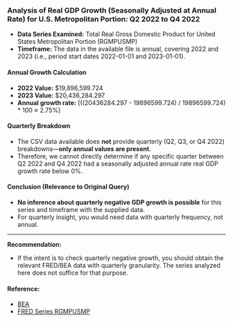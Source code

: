 ### Analysis of Real GDP Growth (Seasonally Adjusted at Annual Rate) for U.S. Metropolitan Portion: Q2 2022 to Q4 2022

- **Data Series Examined:** Total Real Gross Domestic Product for United States Metropolitan Portion (RGMPUSMP)
- **Timeframe:** The data in the available file is annual, covering 2022 and 2023 (i.e., period start dates 2022-01-01 and 2023-01-01).

#### Annual Growth Calculation
- **2022 Value:** $19,896,599.724
- **2023 Value:** $20,436,284.297
- **Annual growth rate:** \[((20436284.297 - 19896599.724) / 19896599.724) * 100 ≈ 2.75%\]

#### Quarterly Breakdown
- The CSV data available does **not** provide quarterly (Q2, Q3, or Q4 2022) breakdowns—**only annual values are present**.
- Therefore, we cannot directly determine if any specific quarter between Q2 2022 and Q4 2022 had a seasonally adjusted annual rate real GDP growth rate below 0%.

#### Conclusion (Relevance to Original Query)
- **No inference about quarterly negative GDP growth is possible** for this series and timeframe with the supplied data.
- For quarterly insight, you would need data with quarterly frequency, not annual.

---
**Recommendation:**
- If the intent is to check quarterly negative growth, you should obtain the relevant FRED/BEA data with quarterly granularity. The series analyzed here does not suffice for that purpose.

#### Reference:
- [BEA](https://bea.gov)
- [FRED Series RGMPUSMP](https://fred.stlouisfed.org/series/RGMPUSMP)